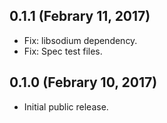 0.1.1 (Febrary 11, 2017)
----------------------

* Fix: libsodium dependency.
* Fix: Spec test files.

0.1.0 (Febrary 10, 2017)
------------------------

* Initial public release.
